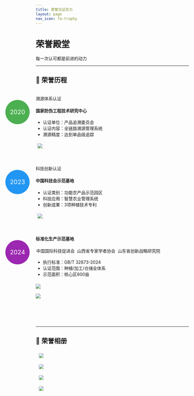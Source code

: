 ```yaml
---
title: 荣誉见证实力
layout: page
nav_icon: fa-trophy
---
```


<div class="text-center header-section">
    <h1>荣誉殿堂 <i class="fa fa-trophy" style="color:#FFD700"></i></h1>
    <p class="lead">每一次认可都是前进的动力</p>
</div>

---

## 📅 荣誉历程

<div class="timeline">

<!--- 2020年里程碑 --->

<div class="timeline-item">
    <div class="timeline-badge" style="background:#4CAF50">2020</div>
    <div class="panel panel-success">
        <div class="panel-heading">
            <i class="fa fa-qrcode"></i> 溯源体系认证
        </div>
        <div class="panel-body">
            <div class="row">
                <div class="col-md-6">
                    <h4>国家防伪工程技术研究中心</h4>
                    <ul>
                        <li>认证单位：产品追溯委员会</li>
                        <li>认证内容：全链路溯源管理系统</li>
                        <li>溯源精度：达到单品级追踪</li>
                    </ul>
                </div>
                <div class="col-md-6">
                    <img src="https://cdn.jsdelivr.net/gh/qiangyuguo/CDN/cooperation/images/index/image38.min.png" 
                         class="img-responsive cert-img">
                </div>
            </div>
        </div>
    </div>
</div>

<!--- 2023年里程碑 --->

<div class="timeline-item">
    <div class="timeline-badge" style="background:#2196F3">2023</div>
    <div class="panel panel-info">
        <div class="panel-heading">
            <i class="fa fa-flask"></i> 科技创新认证
        </div>
        <div class="panel-body">
            <div class="row">
                <div class="col-md-6">
                    <h4>中国科技会示范基地</h4>
                    <ul>
                        <li>认证类别：功能农产品示范园区</li>
                        <li>科技应用：智慧农业管理系统</li>
                        <li>创新成果：3项种植技术专利</li>
                    </ul>
                </div>
                <div class="col-md-6">
                    <img src="https://cdn.jsdelivr.net/gh/qiangyuguo/CDN/cooperation/images/index/image34.min.png" 
                         class="img-responsive cert-img">
                </div>
            </div>
        </div>
    </div>
</div>

<!--- 2024年里程碑 --->

<div class="timeline-item">
    <div class="timeline-badge" style="background:#9C27B0">2024</div>
    <div class="panel panel-purple">
        <div class="panel-body">
            <div class="row">
                <div class="col-md-6">
                    <h4><i class="fa fa-star"></i> 标准化生产示范基地</h4>
                    <p class="org-list">
                        <span class="label label-primary">中国国际科技促进会</span>
                        <span class="label label-info">山西省专家学者协会</span>
                        <span class="label label-success">山东省创新战略研究院</span>
                    </p>
                    <ul>
                        <li>执行标准：GB/T 32873-2024</li>
                        <li>认证范围：种植/加工/仓储全体系</li>
                        <li>示范面积：核心区800亩</li>
                    </ul>
                </div>
                <div class="col-md-6">
                    <div class="row">
                        <div class="col-xs-6">
                            <img src="https://cdn.jsdelivr.net/gh/qiangyuguo/CDN/cooperation/images/index/image35.min.png" 
                                 class="img-responsive thumbnail">
                        </div>
                        <div class="col-xs-6">
                            <img src="https://cdn.jsdelivr.net/gh/qiangyuguo/CDN/cooperation/images/index/image36.min.png" 
                                 class="img-responsive thumbnail">
                        </div>
                    </div>
                </div>
            </div>
        </div>
    </div>
</div>

</div>

---

## 📸 荣誉相册

<div class="row gallery">
    <div class="col-xs-6 col-md-3">
        <img src="https://cdn.jsdelivr.net/gh/qiangyuguo/CDN/cooperation/images/index/image40.min.png" 
             class="img-responsive">
    </div>
    <div class="col-xs-6 col-md-3">
        <img src="https://cdn.jsdelivr.net/gh/qiangyuguo/CDN/cooperation/images/index/image42.min.png" 
             class="img-responsive">
    </div>
    <div class="col-xs-6 col-md-3">
        <img src="https://cdn.jsdelivr.net/gh/qiangyuguo/CDN/cooperation/images/index/image43.min.png" 
             class="img-responsive">
    </div>
    <div class="col-xs-6 col-md-3">
        <img src="https://cdn.jsdelivr.net/gh/qiangyuguo/CDN/cooperation/images/index/image47.min.png" 
             class="img-responsive">
    </div>
    <!-- 重复上述结构添加其他图片 -->
</div>

<style>
.timeline {
    position: relative;
    padding: 20px 0;
}
.timeline-item {
    margin-bottom: 50px;
    position: relative;
}
.timeline-badge {
    width: 80px;
    height: 80px;
    border-radius: 50%;
    color: white;
    font-size: 20px;
    text-align: center;
    line-height: 80px;
    position: absolute;
    left: -100px;
    top: 15px;
}
.panel-purple {
    border-color: #9C27B0;
}
.panel-purple > .panel-heading {
    background: #9C27B0;
    color: white;
}
.cert-img {
    border: 1px solid #eee;
    padding: 5px;
}
.gallery img {
    margin: 10px;
    border-radius: 4px;
    transition: transform 0.3s;
}
.gallery img:hover {
    transform: scale(1.03);
}
.org-list {margin:15px 0}
.label {margin:2px; display:inline-block}
.thumbnail {margin:8px 0}
@media (max-width: 768px) {
    .timeline-badge {
        left: 0;
        top: -40px;
    }
}
</style>
